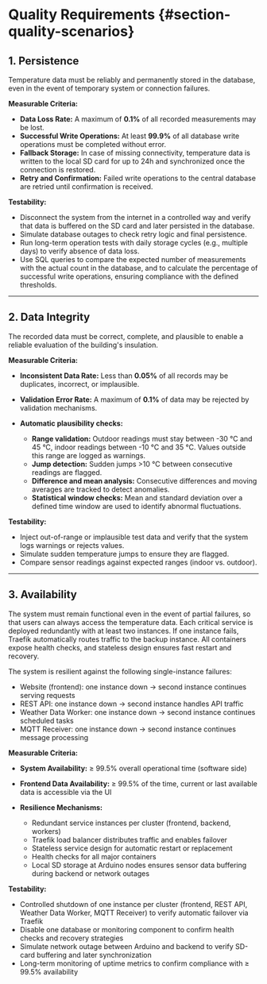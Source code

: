 # Quality Requirements {#section-quality-scenarios}

## 1. Persistence

Temperature data must be reliably and permanently stored in the database, even in the event of temporary system or connection failures.

**Measurable Criteria:**

- **Data Loss Rate:** A maximum of **0.1%** of all recorded measurements may be lost.
- **Successful Write Operations:** At least **99.9%** of all database write operations must be completed without error.
- **Fallback Storage:** In case of missing connectivity, temperature data is written to the local SD card for up to 24h and synchronized once the connection is restored.
- **Retry and Confirmation:** Failed write operations to the central database are retried until confirmation is received.

**Testability:**

- Disconnect the system from the internet in a controlled way and verify that data is buffered on the SD card and later persisted in the database.
- Simulate database outages to check retry logic and final persistence.
- Run long-term operation tests with daily storage cycles (e.g., multiple days) to verify absence of data loss.
- Use SQL queries to compare the expected number of measurements with the actual count in the database, and to calculate the percentage of successful write operations, ensuring compliance with the defined thresholds.

---

## 2. Data Integrity

The recorded data must be correct, complete, and plausible to enable a reliable evaluation of the building's insulation.

**Measurable Criteria:**

- **Inconsistent Data Rate:** Less than **0.05%** of all records may be duplicates, incorrect, or implausible.
- **Validation Error Rate:** A maximum of **0.1%** of data may be rejected by validation mechanisms.
- **Automatic plausibility checks:**

    - **Range validation:** Outdoor readings must stay between -30 °C and 45 °C, indoor readings between -10 °C and 35 °C. Values outside this range are logged as warnings.
    - **Jump detection:** Sudden jumps >10 °C between consecutive readings are flagged.
    - **Difference and mean analysis:** Consecutive differences and moving averages are tracked to detect anomalies.
    - **Statistical window checks:** Mean and standard deviation over a defined time window are used to identify abnormal fluctuations.

**Testability:**

- Inject out-of-range or implausible test data and verify that the system logs warnings or rejects values.
- Simulate sudden temperature jumps to ensure they are flagged.
- Compare sensor readings against expected ranges (indoor vs. outdoor).

---

## 3. Availability

The system must remain functional even in the event of partial failures, so that users can always access the temperature data. Each critical service is deployed redundantly with at least two instances. If one instance fails, Traefik automatically routes traffic to the backup instance. All containers expose health checks, and stateless design ensures fast restart and recovery.

The system is resilient against the following single-instance failures:

- Website (frontend): one instance down → second instance continues serving requests
- REST API: one instance down → second instance handles API traffic
- Weather Data Worker: one instance down → second instance continues scheduled tasks
- MQTT Receiver: one instance down → second instance continues message processing

**Measurable Criteria:**

- **System Availability:** ≥ 99.5% overall operational time (software side)
- **Frontend Data Availability:** ≥ 99.5% of the time, current or last available data is accessible via the UI
- **Resilience Mechanisms:**

    - Redundant service instances per cluster (frontend, backend, workers)
    - Traefik load balancer distributes traffic and enables failover
    - Stateless service design for automatic restart or replacement
    - Health checks for all major containers
    - Local SD storage at Arduino nodes ensures sensor data buffering during backend or network outages

**Testability:**

- Controlled shutdown of one instance per cluster (frontend, REST API, Weather Data Worker, MQTT Receiver) to verify automatic failover via Traefik
- Disable one database or monitoring component to confirm health checks and recovery strategies
- Simulate network outage between Arduino and backend to verify SD-card buffering and later synchronization
- Long-term monitoring of uptime metrics to confirm compliance with ≥ 99.5% availability